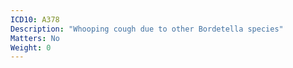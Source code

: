```yaml
---
ICD10: A378
Description: "Whooping cough due to other Bordetella species"
Matters: No
Weight: 0
---
```



